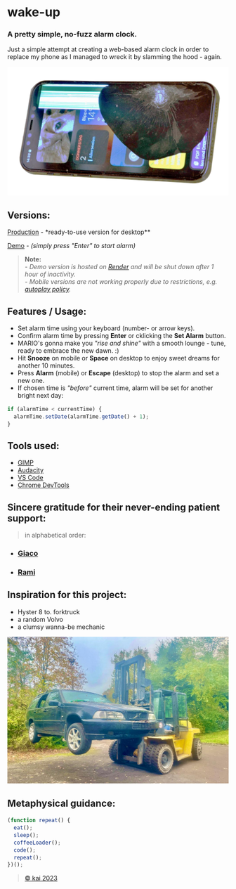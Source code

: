 # wake-up

### A pretty simple, no-fuzz alarm clock.

Just a simple attempt at creating a web-based alarm clock in order to replace my phone as I managed to wreck it by slamming the hood - again.

![Alt text](display2.png)

## Versions:

[Production](https://wake-up-kai.vercel.app/demo/index.html) - \*ready-to-use version for desktop\*\*

[Demo](https://wake-up.onrender.com/) - _(simply press "Enter" to start alarm)_

> **Note:** <br> - _Demo version is hosted on [Render](https://render.com/) and will be shut down after 1 hour of inactivity._ <br>- _Mobile versions are not working properly due to restrictions, e.g. [autoplay policy](https://developer.chrome.com/blog/autoplay/)._

## Features / Usage:

- Set alarm time using your keyboard (number- or arrow keys).
- Confirm alarm time by pressing **Enter** or cklicking the **Set Alarm** button.
- MARIO's gonna make you _"rise and shine"_ with a smooth lounge - tune, ready to embrace the new dawn. :)
- Hit **Snooze** on mobile or **Space** on desktop to enjoy sweet dreams for another 10 minutes.
- Press **Alarm** (mobile) or **Escape** (desktop) to stop the alarm and set a new one.
- If chosen time is _"before"_ current time, alarm will be set for another bright next day:

```javascript
if (alarmTime < currentTime) {
  alarmTime.setDate(alarmTime.getDate() + 1);
}
```

## Tools used:

- [GIMP](https://www.gimp.org/)
- [Audacity](https://www.audacityteam.org/)
- [VS Code](https://code.visualstudio.com/download)
- [Chrome DevTools](https://chromium.googlesource.com/chromium/src/+/main/docs/linux/build_instructions.md)

## Sincere gratitude for their never-ending patient support:

> in alphabetical order:

- ### **[Giaco](https://github.com/giacomotolari)**

- ### **[Rami](https://github.com/rami-mohamad)**

## Inspiration for this project:

- Hyster 8 to. forktruck
- a random Volvo
- a clumsy wanna-be mechanic

![Alt text](image-1.png)

## Metaphysical guidance:

```javascript
(function repeat() {
  eat();
  sleep();
  coffeeLoader();
  code();
  repeat();
})();
```

<!-- ## Theological approach:

```javascript
const alive = true;

while (alive) {
  eat();
  sleep();
  code();
  repeat();
}
``` -->

> [&copy; kai 2023](https://github.com/2701kai)
